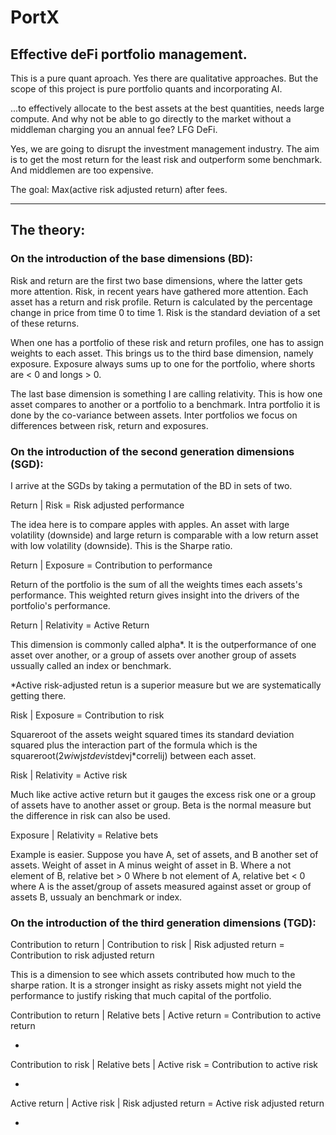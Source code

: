 # PortX

## Effective deFi portfolio management.

This is a pure quant aproach. Yes there are qualitative approaches.
But the scope of this project is pure portfolio quants and incorporating AI.


...to effectively allocate to the best assets at the best quantities, needs
large compute. And why not be able to go directly to the market without a
middleman charging you an annual fee? LFG DeFi.


Yes, we are going to disrupt the investment management industry.
The aim is to get the most return for the least risk and outperform some benchmark.
And middlemen are too expensive.

The goal:
Max(active risk adjusted return) after fees.

---

## The theory:

### On the introduction of the base dimensions (BD):

Risk and return are the first two base dimensions, 
where the latter gets more attention.
Risk, in recent years have gathered more attention.
Each asset has a return and risk profile. Return is calculated by the percentage
change in price from time 0 to time 1. Risk is the standard deviation of a set of these
returns.

When one has a portfolio of these risk and return profiles,
one has to assign weights to each asset. This brings us to
the third base dimension, namely exposure. Exposure always sums up to one
for the portfolio, where shorts are < 0 and longs > 0.

The last base dimension is something I are calling relativity. 
This is how one asset compares to another or a portfolio to a benchmark.
Intra portfolio it is done by the co-variance between assets. Inter portfolios
we focus on differences between risk, return and exposures.

### On the introduction of the second generation dimensions (SGD):

I arrive at the SGDs by taking a permutation of the BD in sets of two.

Return | Risk = Risk adjusted performance

The idea here is to compare apples with apples. An asset with large volatility (downside)
and large return is comparable with a  low return asset with low volatility (downside).
This is the Sharpe ratio.

Return | Exposure = Contribution to performance

Return of the portfolio is the sum of all the weights times each assets's performance.
This weighted return gives insight into the drivers of the portfolio's performance.

Return | Relativity = Active Return

This dimension is commonly called alpha*. It is the outperformance of one asset
over another, or a group of assets over another group of assets ussually called
an index or benchmark. 

*Active risk-adjusted retun is a superior measure but we are systematically getting there.

Risk | Exposure = Contribution to risk

Squareroot of the assets weight squared times its standard deviation squared
plus the interaction part of the formula which is the 
squareroot(2*wi*wj*stdevi*stdevj*correlij) between each asset.

Risk | Relativity = Active risk

Much like active active return but it gauges the 
excess risk one or a group of assets have to another asset or group. Beta is the normal 
measure but the difference in risk can also be used.

Exposure | Relativity = Relative bets

Example is easier.
Suppose you have A, set of assets, and B another set of assets.
Weight of asset in A minus weight of asset in B.
Where a not element of B, relative bet > 0
Where b not element of A, relative bet < 0
where A is the asset/group of assets measured against asset or group 
of assets B, ussualy an benchmark or index.

### On the introduction of the third generation dimensions (TGD):

Contribution to return | Contribution to risk | Risk adjusted return = Contribution to risk adjusted return

This is a dimension to see which assets contributed how much to the sharpe ration. It is a stronger insight
as risky assets might not yield the performance to justify risking that much capital of the portfolio.

Contribution to return | Relative bets | Active return = Contribution to active return

*

Contribution to risk | Relative bets | Active risk = Contribution to active risk

*

Active return | Active risk | Risk adjusted return = Active risk adjusted return

*


























